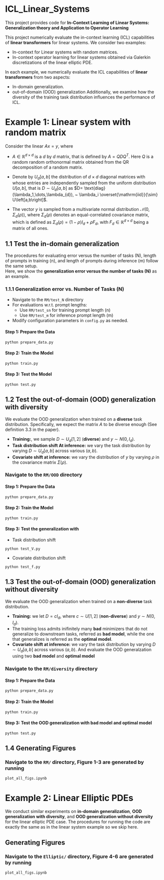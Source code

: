 # ICL_Linear_Systems
This project provides code for **In-Context Learning of Linear Systems: 
Generalization theory and Application to Operator Learning**

This project numerically evaluate the in-context learning (ICL) capabilities of **linear transformers** for linear systems. We consider two examples: 
- In-context for Linear systems with random matrices.
- In-context operator learning for linear systems obtained via Galerkin discretizations of the
linear elliptic PDE.

In each example, we numerically evaluate the ICL capabilities of **linear transformers** from two aspects:

- In-domain generalization.
- out-of-domain (OOD) generalization
Additionally, we examine how the diversity of the training task distribution influences the performance of ICL.

# Example 1: Linear system with random matrix
Consider the linear $Ax=y$, where 

- $A \in \mathbb{R}^{d \times d}$ is a $d$
 by $d$ matrix, that is defined by $A = QDQ^T$. Here $Q$ is a random random orthonormal matrix obtained from the QR decomposition of a random matrix. 
 
- Denote by $U_{d} \left[a,b\right]$ the distribution of $d \times d$ diagonal matrices with whose entries are independently sampled from the uniform distribution $U[a,b]$, that is $D \sim U_{d}\left[a,b\right]$ as $D= \text{diag} (\lambda_1,\dots,\lambda_{d}), ~
\lambda_i \overset{\mathrm{iid}}{\sim} U\left[a,b\right]$.

- The vector $y$ is sampled from a multivariate normal distribution $\mathcal{N}(0, \Sigma_d(\rho))$, where $\Sigma_d(\rho)$ denotes an equal-correlated covariance matrix, which is defined as $\Sigma_d(\rho) = (1-\rho)I_d + \rho F_d$, with $F_d\in \mathbb{R}^{d\times d}$ being a matrix of all ones.

## 1.1 Test the in-domain generalization
The procedures for evaluating error versus the number of tasks (N), length of prompts in training (n), and length of prompts during inference (m) follow the same setup.  
Here, we show the **generalization error versus the number of tasks (N)** as an example.

### 1.1.1 Generalization error vs. Number of Tasks (N)
- Navigate to the `RM/test_N` directory
- For evaluations w.r.t. prompt lengths:
  - Use `RM/test_sn` for training prompt length (n)
  - Use `RM/test_m` for inference prompt length (m)
- Modify configuration parameters in `config.py` as needed.

#### Step 1: Prepare the Data

```
python prepare_data.py
```


#### Step 2: Train the Model

```
python train.py
```
#### Step 3: Test the Model

```
python test.py
```

## 1.2 Test the out-of-domain (OOD) generalization with diversity
We evaluate the OOD generalization when trained on a **diverse** task distribution. Specifically, we expect the matrix $A$ to be diverse enough (See definition 3.3 in the paper).

- **Training:**, we sample $D \sim U_d \left[1,2\right]$ (**diverse**) and $y \sim N(0, I_d)$.
- **Task distribution shift At inference:** we vary the task distribution by varying $D \sim U_d \left[a,b\right]$ across various $(a,b)$.
- **Covariate shift at inference:** we vary the distribution of $y$ by varying $\rho$ in the covariance matrix $\Sigma(\rho)$.
### Navigate to the `RM/OOD` directory
#### Step 1: Prepare the Data

```
python prepare_data.py
```


#### Step 2: Train the Model

```
python train.py
```
#### Step 3: Test the generalization with 
* Task distribution shift
```
python test_V.py
```
* Covariate distribution shift
```
python test_f.py
```

## 1.3 Test the out-of-domain (OOD) generalization without diversity
We evaluate the OOD generalization when trained on a **non-diverse** task distribution.
- **Training:** we let $D = c I_d$, where $c \sim U \left[1,2\right]$ (**non-diverse**) and $y \sim N(0, I_d)$.
 - The training loss admits inifinitely many **bad** minimizers that do not generalize to downstream tasks, referred as **bad model**, while the one that generalizes is referred as the **optimal model**.
- **Covariate shift at inference:** we vary the task distribution by varying $D \sim U_d \left[a,b\right]$ across various $(a,b)$. And evaluate the OOD generalzation using two **bad model** and **optimal model**
### Navigate to the `RM/diversity` directory
#### Step 1: Prepare the Data

```
python prepare_data.py
```


#### Step 2: Train the Model

```
python train.py
```
#### Step 3: Test the OOD generalization with bad model and optimal model
```
python test.py
```

## 1.4 Generating Figures
### Navigate to the `RM/` directory, Figure 1-3 are generated by running
```
plot_all_figs.ipynb

```
# Example 2: Linear Elliptic PDEs

We conduct similar experiments on **in-domain generalization**, **OOD generalization with diversity**, and **OOD generalization without diversity** for the linear elliptic PDE case. The procedures for running the code are exactly the same as in the linear system example so we skip here.

## Generating Figures
### Navigate to the `Elliptic/` directory, Figure 4-6 are generated by running
```
plot_all_figs.ipynb

```
